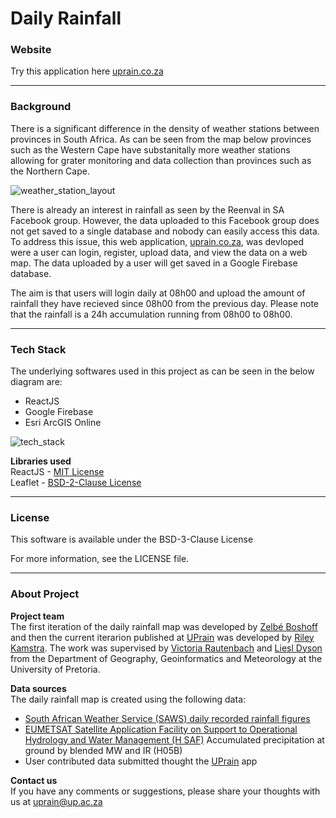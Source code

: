 # Daily Rainfall

### Website
Try this application here [uprain.co.za](https://uprain.co.za/)

---

### Background
There is a significant difference in the density of weather stations between provinces in South Africa. As can be seen from the map below provinces such as the Western Cape have substanitally more weather stations allowing for grater monitoring and data collection than provinces such as the Northern Cape. 

![weather_station_layout](https://user-images.githubusercontent.com/63784083/184902612-25e2d36b-712a-42ec-b08a-5b7b18671165.png)

There is already an interest in rainfall as seen by the Reenval in SA Facebook group. However, the data uploaded to this Facebook group does not get saved to a single database and nobody can easily access this data. To address this issue, this web application, [uprain.co.za](https://uprain.co.za/), was devloped were a user can login, register, upload data, and view the data on a web map. The data uploaded by a user will get saved in a Google Firebase database. 

The aim is that users will login daily at 08h00 and upload the amount of rainfall they have recieved since 08h00 from the previous day. 
Please note that the rainfall is a 24h accumulation running from 08h00 to 08h00.

---

### Tech Stack
The underlying softwares used in this project as can be seen in the below diagram are:
- ReactJS
- Google Firebase
- Esri ArcGIS Online

![tech_stack](https://user-images.githubusercontent.com/63784083/185475328-96629553-53e7-48fd-bcfd-7ff5cd908a3a.png)

**Libraries used**\
ReactJS - <a href="https://opensource.org/licenses/MIT" target="_blank">MIT License</a>\
Leaflet - <a href="https://opensource.org/licenses/BSD-2-Clause" target="_blank">BSD-2-Clause License</a>

---

### License
This software is available under the BSD-3-Clause License 

For more information, see the LICENSE file.

---

### About Project
**Project team**\
The first iteration of the daily rainfall map was developed by <a href="https://github.com/Zelbe04" target="_blank">Zelbé Boshoff</a> and then the current iterarion published at <a href="https://uprain.co.za" target="_blank">UPrain</a> was developed by <a href="https://github.com/Riley-5" target="_blank">Riley Kamstra</a>. The work was supervised by <a href="https://github.com/vrautenbach" target="_blank">Victoria Rautenbach</a> and <a href="https://www.up.ac.za/geography-geoinformatics-and-meteorology/article/2662732/liesl-dyson" traget="_blank">Liesl Dyson</a> from the Department of Geography, Geoinformatics and Meteorology at the University of Pretoria.

**Data sources**\
The daily rainfall map is created using the following data:
- <a href="https://sawx.co.za/rainfall-reenval/daily-recorded-rainfall-data-figures-south-africa/" target="_blank">South African Weather Service (SAWS) daily recorded rainfall figures</a> 
- <a href="https://hsaf.meteoam.it" target="_blank">EUMETSAT Satellite Application Facility on Support to Operational Hydrology and Water Management (H SAF)</a> Accumulated precipitation at ground by blended MW and IR (H05B)
- User contributed data submitted thought the <a href="https://uprain.co.za" target="_blank">UPrain</a> app

**Contact us**\
If you have any comments or suggestions, please share your thoughts with us at [uprain@up.ac.za](mailto:uprain@up.ac.za)
